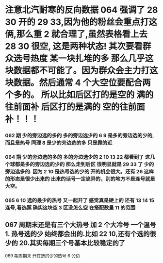 # 注意北汽耐寒的反向数据 064 强调了 28 30 开的 29 33,因为他的粉丝会重点打这俩,那么重 2 就合理了,虽然表格看上去 28 30 很空, 这是两种状态! 其次要看群众选号热度 某一块扎堆的多 那么几乎这块数据都不可能了。因为群众会主力打这块数据。然后通常 4 个大空位要配合两个多的。 所以比如后区打的是空的 满的往前面补 后区打的是满的 空的往前面补！！！

### 062 期 少的旁边选的多的 多的旁边选少的 6 9 是多的旁边选的少的,而且是热号 同理 8 是少的旁边选的多 只是靠的近

### 064 期 少的旁边选的多的 多的旁边选少的 2 10 13 22 都看到了 这几个球都是多的旁边选的少的 那么走到后区 很明显就是 29 33 了 少的旁边选多的. 因为 2 10 是热号选的少的 开的机会很大。还有 26 这样的形态是很少出来的 出来的话号一定诡异的，别的地方不是连号就是大空。

### 065 6 10 选的最少的热号 又一起开了 感觉真是硬上的 还有 13 14 15 连号,看选票 确实这块空 3 区没怎么空 在搭配数量 11 的范围

## 067 周期末还是有三个大热号 加 2 个大冷号 一个温号 1. 热号选的少 始终都会出的.比如 22 10,还有个选的很少的 20.其实每期三个号基本比较稳定的了

069 期周期末 开在选的少的热号 6 旁边

